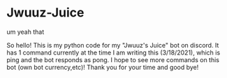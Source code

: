 # Jwuuz-Juice
um yeah that

So hello! This is my python code for my "Jwuuz's Juice" bot on discord. It has 1 command currently at the time I am writing this (3/18/2021), which is ping and the bot responds as pong. I hope to see more commands on this bot (own bot currency,etc)! Thank you for your time and good bye!
